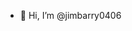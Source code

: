 - 👋 Hi, I’m @jimbarry0406

<!---
jimbarry0406/jimbarry0406 is a ✨ special ✨ repository because its `README.md` (this file) appears on your GitHub profile.
You can click the Preview link to take a look at your changes.
--->
